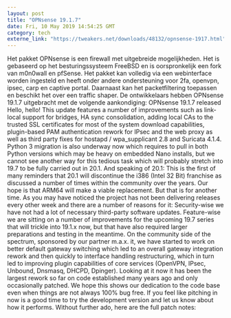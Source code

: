 ```yaml
---
layout: post
title: "OPNsense 19.1.7"
date: Fri, 10 May 2019 14:54:25 GMT
category: tech
externe_link: "https://tweakers.net/downloads/48132/opnsense-1917.html"
---
```


Het pakket OPNsense is een firewall met uitgebreide mogelijkheden. Het is gebaseerd op het besturingssysteem FreeBSD en is oorspronkelijk een fork van m0n0wall en pfSense. Het pakket kan volledig via een webinterface worden ingesteld en heeft onder andere ondersteuning voor 2fa, openvpn, ipsec, carp en captive portal. Daarnaast kan het packetfiltering toepassen en beschikt het over een traffic shaper. De ontwikkelaars hebben OPNsense 19.1.7 uitgebracht met de volgende aankondiging: OPNsense 19.1.7 released Hello, hello! This update features a number of improvements such as link-local support for bridges, HA sync consolidation, adding local CAs to the trusted SSL certificates for most of the system download capabilities, plugin-based PAM authentication rework for IPsec and the web proxy as well as third party fixes for hostapd / wpa_supplicant 2.8 and Suricata 4.1.4. Python 3 migration is also underway now which requires to pull in both Python versions which may be heavy on embedded Nano installs, but we cannot see another way for this tedious task which will probably stretch into 19.7 to be fully carried out in 20.1. And speaking of 20.1: This is the first of many reminders that 20.1 will discontinue the i386 (Intel 32 Bit) franchise as discussed a number of times within the community over the years. Our hope is that ARM64 will make a viable replacement. But that is for another time. As you may have noticed the project has not been delivering releases every other week and there are a number of reasons for it: Security-wise we have not had a lot of necessary third-party software updates. Feature-wise we are sitting on a number of improvements for the upcoming 19.7 series that will trickle into 19.1.x now, but that have also required larger preparations and testing in the meantime. On the community side of the spectrum, sponsored by our partner m.a.x. it, we have started to work on better default gateway switching which led to an overall gateway integration rework and then quickly to interface handling restructuring, which in turn led to improving plugin capabilities of core services (OpenVPN, IPsec, Unbound, Dnsmasq, DHCPD, Dpinger). Looking at it now it has been the largest rework so far on code established many years ago and only occasionally patched. We hope this shows our dedication to the code base even when things are not always 100% bug free. If you feel like pitching in now is a good time to try the development version and let us know about how it performs. Without further ado, here are the full patch notes:<img src="http://feeds.feedburner.com/~r/tweakers/mixed/~4/O17bMs6Xu_A" height="1" width="1" alt=""/>
